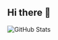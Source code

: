 ## Hi there 👋

![GitHub Stats](https://github-readme-stats.vercel.app/api?username=sleiman777&show_icons=true&count_private=true&include_all_commits=true&theme=tokyonight)


<!--
**sleiman777/sleiman777** is a ✨ _special_ ✨ repository because its `README.md` (this file) appears on your GitHub profile.

Here are some ideas to get you started:

- 🔭 I’m currently working on ...
- 🌱 I’m currently learning ...
- 👯 I’m looking to collaborate on ...
- 🤔 I’m looking for help with ...
- 💬 Ask me about ...
- 📫 How to reach me: ...
- 😄 Pronouns: ...
- ⚡ Fun fact: ...
-->
